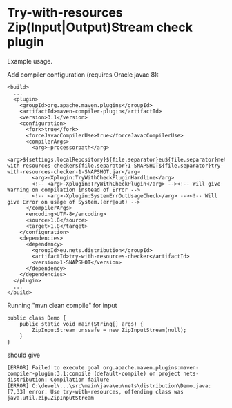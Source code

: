 Try-with-resources Zip(Input|Output)Stream check plugin
=======================================================

Example usage.

Add compiler configuration (requires Oracle javac 8):

    <build>
      ...
      <plugin>
        <groupId>org.apache.maven.plugins</groupId>
        <artifactId>maven-compiler-plugin</artifactId>
        <version>3.1</version>
        <configuration>
          <fork>true</fork>
          <forceJavacCompilerUse>true</forceJavacCompilerUse>
          <compilerArgs>
            <arg>-processorpath</arg>
            <arg>${settings.localRepository}${file.separator}eu${file.separator}nets${file.separator}distribution${file.separator}try-with-resources-checker${file.separator}1-SNAPSHOT${file.separator}try-with-resources-checker-1-SNAPSHOT.jar</arg>
            <arg>-Xplugin:TryWithCheckPluginHardline</arg>
            <!-- <arg>-Xplugin:TryWithCheckPlugin</arg> --><!-- Will give Warning on compilation instead of Error -->
            <!-- <arg>-Xplugin:SystemErrOutUsageCheck</arg> --><!-- Will give Error on usage of System.(err|out) -->
          </compilerArgs>
          <encoding>UTF-8</encoding>
          <source>1.8</source>
          <target>1.8</target>
        </configuration>
        <dependencies>
          <dependency>
            <groupId>eu.nets.distribution</groupId>
            <artifactId>try-with-resources-checker</artifactId>
            <version>1-SNAPSHOT</version>
          </dependency>
        </dependencies>
      </plugin>
      ...
    </build>

Running "mvn clean compile" for input
    
    public class Demo {
        public static void main(String[] args) {
            ZipInputStream unssafe = new ZipInputStream(null);
        }
    }
    
should give

    [ERROR] Failed to execute goal org.apache.maven.plugins:maven-compiler-plugin:3.1:compile (default-compile) on project nets-distribution: Compilation failure
    [ERROR] C:\devel\...\src\main\java\eu\nets\distribution\Demo.java:[7,33] error: Use try-with-resources, offending class was java.util.zip.ZipInputStream


